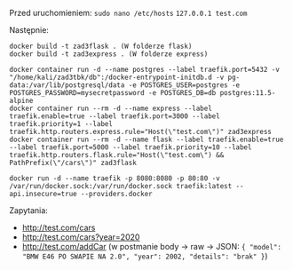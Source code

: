 Przed uruchomieniem:
    ```sudo nano /etc/hosts``` 
    ```127.0.0.1 test.com```

Następnie:

```
docker build -t zad3flask . (W folderze flask)
docker build -t zad3express . (W folderze express)

docker container run -d --name postgres --label traefik.port=5432 -v "/home/kali/zad3tbk/db":/docker-entrypoint-initdb.d -v pg-data:/var/lib/postgresql/data -e POSTGRES_USER=postgres -e POSTGRES_PASSWORD=mysecretpassword -e POSTGRES_DB=db postgres:11.5-alpine
docker container run --rm -d --name express --label traefik.enable=true --label traefik.port=3000 --label traefik.priority=1 --label traefik.http.routers.express.rule="Host(\"test.com\")" zad3express  
docker container run --rm -d --name flask --label traefik.enable=true --label traefik.port=5000 --label traefik.priority=10 --label traefik.http.routers.flask.rule="Host(\"test.com\") && PathPrefix(\"/cars\")" zad3flask

docker run -d --name traefik -p 8080:8080 -p 80:80 -v /var/run/docker.sock:/var/run/docker.sock traefik:latest --api.insecure=true --providers.docker
```

Zapytania:
* http://test.com/cars
* http://test.com/cars?year=2020
* http://test.com/addCar (w postmanie body -> raw -> JSON: ```{
  "model": "BMW E46 PO SWAPIE NA 2.0",
  "year": 2002,
  "details": "brak"
  }```)
